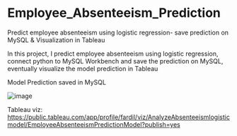 # Employee_Absenteeism_Prediction
Predict employee absenteeism using logistic regression- save prediction on MySQL & Visualization in Tableau

In this project, I predict employee absenteeism using logistic regression, connect python to MySQL Workbench and save the prediction on MySQL, eventually visualize the model prediction in Tableau

Model Prediction saved in MySQL 

![image](https://user-images.githubusercontent.com/61830624/152611665-230dec09-9e4b-43e3-8f87-4875b6fe169a.png)



Tableau viz:  https://public.tableau.com/app/profile/fardil/viz/AnalyzeAbsenteeismlogisticmodel/EmployeeAbsenteeismPredictionModel?publish=yes


